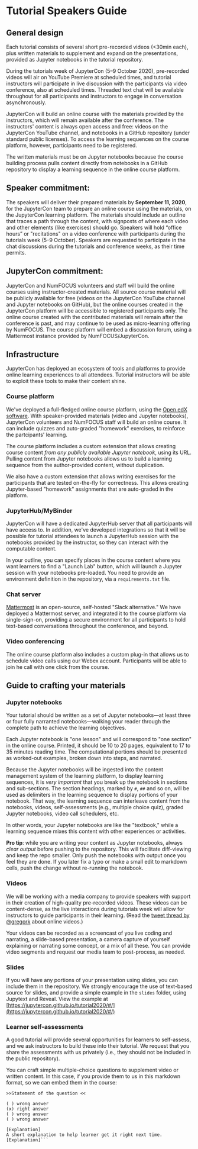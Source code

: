 # Tutorial Speakers Guide

## General design

Each tutorial consists of several short pre-recorded videos (<30min each), plus written materials to supplement and expand on the presentations, provided as Jupyter notebooks in the tutorial repository. 

During the tutorials week of JupyterCon (5–9 October 2020), pre-recorded videos will air on YouTube Premiere at scheduled times, and tutorial instructors will participate in live discussion with the participants via video conference, also at scheduled times. 
Threaded text chat will be available throughout for all participants and instructors to engage in conversation asynchronously.

JupyterCon will build an online course with the materials provided by the instructors, which will remain available after the conference. 
The instructors' content is always open access and free: videos on the JupyterCon YouTube channel, and notebooks in a GitHub repository (under standard public licenses). 
To access the learning sequences on the course platform, however, participants need to be registered. 

The written materials must be on Jupyter notebooks because the course building process pulls content directly from notebooks in a GitHub repository to display a learning sequence in the online course platform.

## Speaker commitment:
The speakers will deliver their prepared materials by **September 11, 2020**, for the JupyterCon team to prepare an online course using the materials, on the JupyterCon learning platform. 
The materials should include an outline that traces a path through the content, with signposts of where each video and other elements (like exercises) should go.
Speakers will hold “office hours” or "recitations" on a video conference with participants during the tutorials week (5–9 October). 
Speakers are requested to participate in the chat discussions during the tutorials and conference weeks, as their time permits.

## JupyterCon commitment: 
JupyterCon and NumFOCUS volunteers and staff will build the online courses using instructor-created materials.
All source course material will be publicly available for free (videos on the JupyterCon YouTube channel and Jupyter notebooks on GitHub), but the online courses created in the JupyterCon platform will be accessible to registered participants only. The online course created with the contributed materials will remain after the conference is past, and may continue to be used as micro-learning offering by NumFOCUS. The course platform will embed a discussion forum, using a Mattermost instance provided by NumFOCUS/JupyterCon.

## Infrastructure

JupyterCon has deployed an ecosystem of tools and platforms to provide online learning experiences to all attendees. 
Tutorial instructors will be able to exploit these tools to make their content shine.

### Course platform

We've deployed a full-fledged online course platform, using the [Open edX software](https://open.edx.org/about-open-edx/). 
With speaker-provided materials (video and Jupyter notebooks), JupyterCon volunteers and NumFOCUS staff will build an online course. 
It can include quizzes and auto-graded "homework" exercises, to reinforce the partcipants' learning.

The course platform includes a custom extension that allows creating course content _from any publicly available Jupyter notebook_, using its URL. 
Pulling content from Jupyter notebooks allows us to build a learning sequence from the author-provided content, without duplication.

We also have a custom extension that allows writing exercises for the participants that are tested on-the-fly for correctness. 
This allows creating Jupyter-based "homework" assignments that are auto-graded in the platform.

### JupyterHub/MyBinder

JupyterCon will have a dedicated JupyterHub server that all participants will have access to. 
In addition, we've developed integrations so that it will be possible for tutorial attendees to launch a JupyterHub session with the notebooks provided by the instructor, so they can interact with the computable content. 

In your outline, you can specify places in the course content where you want learners to find a "Launch Lab" button, which will launch a Jupyter session with your notebooks pre-loaded. 
You need to provide an environment definition in the repository, via a `requirements.txt` file.


### Chat server

[Mattermost](https://mattermost.com) is an open-source, self-hosted "Slack alternative." 
We have deployed a Mattermost server, and integrated it to the course platform via single-sign-on, providing a secure environment for all participants to hold text-based conversations throughout the conference, and beyond.


### Video conferencing

The online course platform also includes a custom plug-in that allows us to schedule video calls using our Webex account. 
Participants will be able to join he call with one click from the course.

## Guide to crafting your materials

### Jupyter notebooks

Your tutorial should be written as a set of Jupyter notebooks—at least three or four fully narranted notebooks—walking your reader through the complete path to achieve the learning objectives. 

Each Jupyter notebook is "one lesson" and will correspond to "one section" in the online course. 
Printed, it should be 10 to 20 pages, equivalent to 17 to 35 minutes reading time. 
The computational portions should be presented as worked-out examples, broken down into steps, and narrated. 

Because the Jupyter notebooks will be ingested into the content management system of the learning platform, to display learning sequences, it is _very important_ that you break up the notebook in sections and sub-sections. 
The section headings, marked by `#`, `##` and so on, will be used as delimiters in the learning sequence to display portions of your notebook. 
That way, the learning sequence can interleave content from the notebooks, videos, self-assessments (e.g., multiple choice quiz), graded Jupyter notebooks, video call schedulers, etc.

In other words, your Jupyter notebooks are like the "textbook," while a learning sequence mixes this content with other experiences or activities.

**Pro tip**: while you are writing your content as Jupyter notebooks, always _clear output_ before pushing to the repository.
This will facilitate diff-viewing and keep the repo smaller. 
Only push the notebooks with output once you feel they are done. 
If you later fix a typo or make a small edit to markdown cells, push the change without re-running the notebook.

### Videos

We will be working with a media company to provide speakers with support in their creation of high-quality pre-recorded videos. 
These videos can be content-dense, as the live interactions during tutorials week will allow for instructors to guide participants in their learning.
(Read the [tweet thread by @gregork](https://twitter.com/gregork/status/1291760045269508096) about online videos.)

Your videos can be recorded as a screencast of you live coding and narrating, a slide-based presentation, a camera capture of yourself explaining or narrating some concept, or a mix of all these. 
You can provide video segments and request our media team to post-process, as needed. 

### Slides

If you will have any portions of your presentation using slides, you can include them in the repository. 
We strongly encourage the use of text-based source for slides, and provide a simple example in the `slides` folder, using Jupytext and Reveal. 
View the example at [https://jupytercon.github.io/tutorial2020/#/](https://jupytercon.github.io/tutorial2020/#/)

### Learner self-assessments

A good tutorial will provide several opportunities for learners to self-assess, and we ask instructors to build these into their tutorial. 
We request that you share the assessments with us privately (i.e., they should not be included in the public repository).

You can craft simple multiple-choice questions to supplement video or written content. In this case, if  you provide them to us in this markdown format, so we can embed them in the course:

```
>>Statement of the question <<

( ) wrong answer
(x) right answer
( ) wrong answer
( ) wrong answer

[Explanation]
A short explanation to help learner get it right next time.
[Explanation]```
